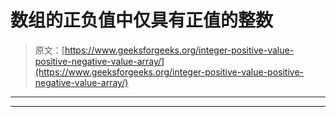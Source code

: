 # 数组的正负值中仅具有正值的整数

> 原文：[https://www.geeksforgeeks.org/integer-positive-value-positive-negative-value-array/](https://www.geeksforgeeks.org/integer-positive-value-positive-negative-value-array/)


* * *

* * *



